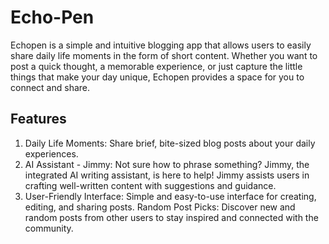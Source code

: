 # Echo-Pen

Echopen is a simple and intuitive blogging app that allows users to easily share daily life moments in the form of short content. Whether you want to post a quick thought, a memorable experience, or just capture the little things that make your day unique, Echopen provides a space for you to connect and share.

## Features
1) Daily Life Moments: Share brief, bite-sized blog posts about your daily experiences.
2) AI Assistant - Jimmy: Not sure how to phrase something? Jimmy, the integrated AI writing assistant, is here to help! Jimmy assists users in crafting well-written content with suggestions and guidance.
3) User-Friendly Interface: Simple and easy-to-use interface for creating, editing, and sharing posts.
Random Post Picks: Discover new and random posts from other users to stay inspired and connected with the community.
